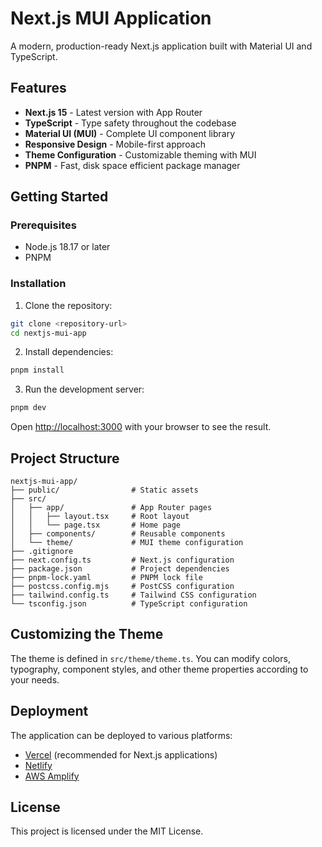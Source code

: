 # Next.js MUI Application

A modern, production-ready Next.js application built with Material UI and TypeScript.

## Features

- **Next.js 15** - Latest version with App Router
- **TypeScript** - Type safety throughout the codebase
- **Material UI (MUI)** - Complete UI component library
- **Responsive Design** - Mobile-first approach
- **Theme Configuration** - Customizable theming with MUI
- **PNPM** - Fast, disk space efficient package manager

## Getting Started

### Prerequisites

- Node.js 18.17 or later
- PNPM

### Installation

1. Clone the repository:

```bash
git clone <repository-url>
cd nextjs-mui-app
```

2. Install dependencies:

```bash
pnpm install
```

3. Run the development server:

```bash
pnpm dev
```

Open [http://localhost:3000](http://localhost:3000) with your browser to see the result.

## Project Structure

```
nextjs-mui-app/
├── public/                # Static assets
├── src/
│   ├── app/               # App Router pages
│   │   ├── layout.tsx     # Root layout
│   │   └── page.tsx       # Home page
│   ├── components/        # Reusable components
│   └── theme/             # MUI theme configuration
├── .gitignore
├── next.config.ts         # Next.js configuration
├── package.json           # Project dependencies
├── pnpm-lock.yaml         # PNPM lock file
├── postcss.config.mjs     # PostCSS configuration
├── tailwind.config.ts     # Tailwind CSS configuration
└── tsconfig.json          # TypeScript configuration
```

## Customizing the Theme

The theme is defined in `src/theme/theme.ts`. You can modify colors, typography, component styles, and other theme properties according to your needs.

## Deployment

The application can be deployed to various platforms:

- [Vercel](https://vercel.com/) (recommended for Next.js applications)
- [Netlify](https://www.netlify.com/)
- [AWS Amplify](https://aws.amazon.com/amplify/)

## License

This project is licensed under the MIT License.
